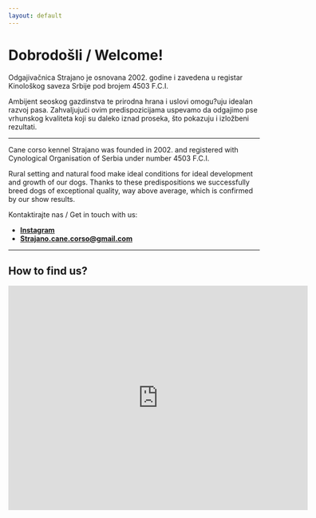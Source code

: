 ```yaml
---
layout: default
---
```


# Dobrodošli / Welcome!

Odgajivačnica Strajano je osnovana 2002. godine i zavedena u registar Kinološkog saveza Srbije pod brojem 4503 F.C.I.

Ambijent seoskog gazdinstva te prirodna hrana i uslovi omogu?uju idealan razvoj pasa. Zahvaljujući ovim predispozicijama uspevamo da odgajimo pse vrhunskog kvaliteta koji su daleko iznad proseka, što pokazuju i izložbeni rezultati.

* * *

Cane corso kennel Strajano was founded in 2002. and registered with Cynological Organisation of Serbia under number 4503 F.C.I.

Rural setting and natural food make ideal conditions for ideal development and growth of our dogs. Thanks to these predispositions we successfully breed dogs of exceptional quality, way above average, which is confirmed by our show results.

Kontaktirajte nas / Get in touch with us:

- **[Instagram](https://www.instagram.com/strajanokennel/)**
- **[Strajano.cane.corso@gmail.com](mailto:strajano.cane.corso@gmail.com)**

* * *



## How to find us?

<iframe src="https://www.google.com/maps/embed?pb=!1m18!1m12!1m3!1d2821.089958175951!2d19.460342012252557!3d45.00279507094957!2m3!1f0!2f0!3f0!3m2!1i1024!2i768!4f13.1!3m3!1m2!1s0x475b99ac2d96c441%3A0x3fda311c8941fea9!2sCane%20corso%20kennel%20Strajano!5e0!3m2!1ssr!2srs!4v1687418235754!5m2!1ssr!2srs" width="600" height="450" style="border:0;" allowfullscreen="" loading="lazy" referrerpolicy="no-referrer-when-downgrade"></iframe>
